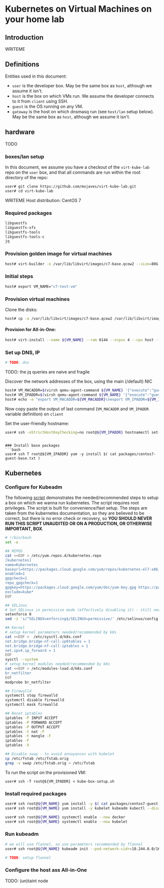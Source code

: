 # Kubernetes on Virtual Machines on your home lab

## Introduction
WRITEME

## Definitions
Entities used in this document:

* `user` is the developer box. May be the same box as `host`, although we assume it isn't.
* `host` is the box on which VMs run. We assume the developer connects to it from `client` using SSH.
* `guest` is the OS running on any VM.
* `gateway` is the host on which dnsmasq run (see `host/lan` setup below). May be the same box as `host`, although we assume it isn't.

## hardware
TODO

### boxes/lan setup

In this document, we assume you have a checkout of the `virt-kube-lab` repo on the `user` box, and that all commands are run within the root directory of the repo:
```bash
user# git clone https://github.com/mojaves/virt-kube-lab.git
user# cd virt-kube-lab
```

WRITEME
Host distribution: CentOS 7

### Required packages
```bash
libguestfs
libguestfs-xfs
libguestfs-tools
libguestfs-tools-c
jq
```

### Provision golden image for virtual machines
```bash
host# virt-builder -o /var/lib/libvirt/images/c7-base.qcow2 --size=80G --format qcow2 --ssh-inject root:file:kojiro-kube-lan.pub --update --selinux-relabel --root-password file:rootpw centos-7.6
```

### Initial steps

```bash
host# export VM_NAME="c7-test-vm"
```

### Provision virtual machines

Clone the disks:
```bash
host# cp -a /var/lib/libvirt/images/c7-base.qcow2 /var/lib/libvirt/images/${VM_NAME}.qcow2
```


#### Provision for All-in-One:
```bash
host# virt-install --name ${VM_NAME} --ram 6144 --vcpus 4 --cpu host --os-type linux --os-variant centos7.0 --disk path=/var/lib/libvirt/images/${VM_NAME}.qcow2,device=disk,bus=virtio,format=qcow2 --network bridge=k8sbr0,model=virtio --graphics none --console pty,target_type=serial --import
```

### Set up DNS, IP
```bash
# TODO: dns
```

TODO: the jq queries are naive and fragile

Discover the network addresses of the box, using the main (/default) NIC
```bash
host# VM_MACADDR=$(virsh qemu-agent-command ${VM_NAME} '{"execute":"guest-network-get-interfaces"}' | jq -r '.return[1] | .["hardware-address"]')
host# VM_IPADDR=$(virsh qemu-agent-command ${VM_NAME} '{"execute":"guest-network-get-interfaces"}' | jq -r '.return[1] | .["ip-addresses"][0] | .["ip-address"]')
host# echo -e "export VM_MACADDR=${VM_MACADDR}\nexport VM_IPADDR=${VM_IPADDR}"
```

Now copy paste the output of last command (`VM_MACADDR` and `VM_IPADDR` variable definition) on `client`

Set the user-friendly hostname:
```bash
user# ssh -oStrictHostKeyChecking=no root@${VM_IPADDR} hostnamectl set-hostname ${VM_NAME}.kube.lan
```

```

### Install base packages
```bash
user# ssh T root@${VM_IPADDR} yum -y install $( cat packages/centos7-guest-base.txt )
```

## Kubernetes

### Configure for Kubeadm

The following [script](scripts/-kube-box-setup.sh) demonstrates the needed/recommended steps to setup a box on which we wanna run kubernetes.
The script requires root privileges.
The script is built for convenience/fast setup. The steps are taken from the kubernetes documentation, so they are believed to be correct,
but there is no error check or recovery, so **YOU SHOULD NEVER RUN THIS SCRIPT UNAUDITED OR ON A PRODUCTION, OR OTHERWISE IMPORTANT, BOX**.

```bash
# !/bin/bash
set -e

## REPOS
cat <<EOF > /etc/yum.repos.d/kubernetes.repo
[kubernetes]
name=Kubernetes
baseurl=https://packages.cloud.google.com/yum/repos/kubernetes-el7-x86_64
enabled=1
gpgcheck=1
repo_gpgcheck=1
gpgkey=https://packages.cloud.google.com/yum/doc/yum-key.gpg https://packages.cloud.google.com/yum/doc/rpm-package-key.gpg
exclude=kube*
EOF

## SELinux
# Set SELinux in permissive mode (effectively disabling it) - still needed as k8s 1.13, unfortunately.
setenforce 0
sed -i 's/^SELINUX=enforcing$/SELINUX=permissive/' /etc/selinux/config

## Kernel
# setup kernel parameters needed/recommended by k8s
cat <<EOF >  /etc/sysctl.d/k8s.conf
net.bridge.bridge-nf-call-ip6tables = 1
net.bridge.bridge-nf-call-iptables = 1
net.ipv4.ip_forward = 1
EOF
sysctl --system
# setup kernel modules needed/recommended by k8s
cat <<EOF > /etc/modules-load.d/k8s.conf
br_netfilter
EOF
modprobe br_netfilter

## Firewalld
systemctl stop firewalld
systemctl disable firewalld
systemctl mask firewalld

## Reset iptables
iptables -P INPUT ACCEPT
iptables -P FORWARD ACCEPT
iptables -P OUTPUT ACCEPT
iptables -t nat -F
iptables -t mangle -F
iptables -F
iptables -X

## Disable swap - to avoid annoyances with kubelet
cp /etc/fstab /etc/fstab.orig
grep -v swap /etc/fstab.orig > /etc/fstab
```

To run the script on the provisioned VM:
```
user# ssh -T root@${VM_IPADDR} < kube-box-setup.sh
```

### Install required packages

```bash
user# ssh root@${VM_NAME} yum install -y $( cat packages/centos7-guest-container-base.txt )
user# ssh root@${VM_NAME} yum install -y kubelet kubeadm kubectl --disableexcludes=kubernetes
```

```bash
user# ssh root@${VM_NAME} systemctl enable --now docker
user# ssh root@${VM_NAME} systemctl enable --now kubelet
```

### Run kubeadm

```bash
# we will use flannel, so use parameters recommended by flannel
user# ssh root@${VM_NAME} kubeadm init --pod-network-cidr=10.244.0.0/16 --ignore-preflight-errors=swap
```

```bash
# TODO: setup flannel
```

### Configure the host ass All-in-One

TODO: (un)taint node

